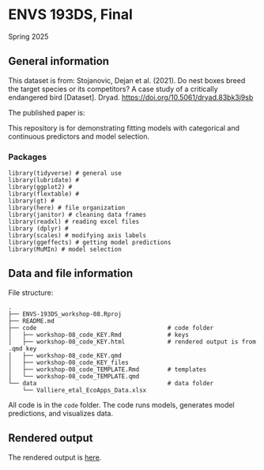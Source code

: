 # ENVS 193DS, Final

Spring 2025

## General information

This dataset is from: Stojanovic, Dejan et al. (2021). Do nest boxes breed the target species or its competitors? A case study of a critically endangered bird [Dataset]. Dryad. <https://doi.org/10.5061/dryad.83bk3j9sb>

The published paper is: 

This repository is for demonstrating fitting models with categorical and continuous predictors and model selection.

### Packages

```         
library(tidyverse) # general use
library(lubridate) # 
library(ggplot2) # 
library(flextable) # 
library(gt) # 
library(here) # file organization
library(janitor) # cleaning data frames
library(readxl) # reading excel files
library (dplyr) # 
library(scales) # modifying axis labels
library(ggeffects) # getting model predictions
library(MuMIn) # model selection
```

## Data and file information

File structure:

```         
.
├── ENVS-193DS_workshop-08.Rproj
├── README.md
├── code                                     # code folder
│   ├── workshop-08_code_KEY.Rmd             # keys
│   ├── workshop-08_code_KEY.html            # rendered output is from .qmd key
│   ├── workshop-08_code_KEY.qmd
│   ├── workshop-08_code_KEY_files
│   ├── workshop-08_code_TEMPLATE.Rmd        # templates
│   └── workshop-08_code_TEMPLATE.qmd
└── data                                     # data folder
    └── Valliere_etal_EcoApps_Data.xlsx
```

All code is in the `code` folder. The code runs models, generates model predictions, and visualizes data.

## Rendered output

The rendered output is [here](https://samantha-ross2303.github.io/ENVS-193DS_spring-2025_final/code/ENVS-193DS_spring-2025_final.html).
